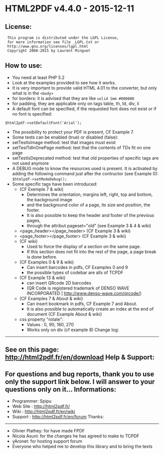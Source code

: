 HTML2PDF v4.4.0 - 2015-12-11
============================
License:
--------
```
 This program is distributed under the LGPL License,
 for more information see file _LGPL.txt or
 http://www.gnu.org/licenses/lgpl.html
 Copyright 2008-2015 by Laurent Minguet
```
How to use:
-----------
 * You need at least PHP 5.2
 * Look at the examples provided to see how it works.
 * It is very important to provide valid HTML 4.01 to the converter,
but only what is in the `<body>`
 * for borders: it is advised that they are like `solid 1mm #000000`
 * for padding, they are applicable only on tags table, th, td, div, li
 * A default font can be specified, if the requested font does not exist or if no font is specified:
 
 `$html2pdf->setDefaultFont('Arial');`
 * The possibility to protect your PDF is present, CF Example 7.
 * Some tests can be enabled (true) or disabled (false):
  * setTestIsImage method:      test that images must exist
  * setTestTdInOnePage method:  test that the contents of TDs fit on one page
  * setTestIsDeprecated method: test that old properties of specific tags are not used anymore
 * A DEBUG mode to know the resources used is present.
It is activated by adding the following command just after the contructor (see Example 0):
`$htmlpdf->setModeDebug();`
* Some specific tags have been introduced:
  * <page></page>  (CF Exemple 7 & wiki)
    * Determines the orientation, margins left, right, top and bottom, the background image
    * and the background color of a page, its size and position, the footer.
    * It is also possible to keep the header and footer of the previous pages,
    * through the attribut pageset="old" (see Example 3 & 4 & wiki)
  * <page_header></page_header> (CF Example 3 & wiki)
  * <page_footer></page_footer> (CF Example 3 & wiki)
  * <nobreak></nobreak> (CF wiki)
    * Used to force the display of a section on the same page.
    * If this section does not fit into the rest of the page, a page break is done before.
  * <barcode></barcode>  (CF Examples 0 & 9 & wiki)
    * Can insert barcodes in pdfs, CF Examples 0 and 9
    * the possible types of codebar are alls of TCPDF
  * <qrcode></qrcode> (CF Example 13 & wiki)
    * can insert QRcode 2D barcodes
    * (QR Code is registered trademark of DENSO WAVE INCORPORATED | http://www.denso-wave.com/qrcode/)
  * <bookmark></bookmark> (CF Examples 7 & About & wiki)
    * Can insert bookmark in pdfs, CF Example 7 and About.
    * It is also possible to automatically create an index at the end of document (CF Example About & wiki)
  * css property "rotate":
    * Values : 0, 90, 180, 270
    * Works only on div (cf example 8)
Change log:
-----------
See on this page: http://html2pdf.fr/en/download
Help & Support:
---------------
For questions and bug reports, thank you to use only the support link below.
I will answer to your questions only on it...
Informations:
-------------
* Programmer: Spipu
* Web Site  : http://html2pdf.fr/
* Wiki      : http://html2pdf.fr/en/wiki
* Support   : http://html2pdf.fr/en/forum
Thanks:
-------
 * Olivier Plathey: for have made FPDF
 * Nicola Asuni: for the changes he has agreed to make to TCPDF
 * yAronet: for hosting support forum
 * Everyone who helped me to develop this library and to bring the texts
